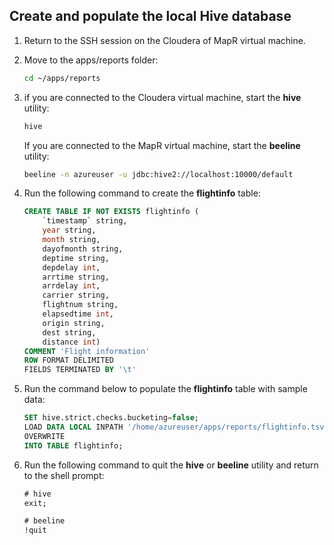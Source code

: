 ## Create and populate the local Hive database

1. Return to the SSH session on the Cloudera of MapR virtual machine.

1. Move to the apps/reports folder:

    ```bash
    cd ~/apps/reports
    ```
    
1. if you are connected to the Cloudera virtual machine, start the **hive** utility:

    ```bash
    hive
    ```

    If you are connected to the MapR virtual machine, start the **beeline** utility:

    ```bash
    beeline -n azureuser -u jdbc:hive2://localhost:10000/default
    ```

1. Run the following command to create the **flightinfo** table:

    ```sql
    CREATE TABLE IF NOT EXISTS flightinfo ( 
        `timestamp` string,
        year string,
        month string,
        dayofmonth string,
        deptime string,
        depdelay int,
        arrtime string,
        arrdelay int,
        carrier string,
        flightnum string,
        elapsedtime int,
        origin string,
        dest string,
        distance int)
    COMMENT 'Flight information'
    ROW FORMAT DELIMITED
    FIELDS TERMINATED BY '\t'
    ```
   
1. Run the command below to populate the **flightinfo** table with sample data:

    ```sql
    SET hive.strict.checks.bucketing=false;
    LOAD DATA LOCAL INPATH '/home/azureuser/apps/reports/flightinfo.tsv' 
    OVERWRITE 
    INTO TABLE flightinfo;
    ```

1. Run the following command to quit the **hive** or **beeline** utility and return to the shell prompt:

    ```sql
    # hive
    exit;

    # beeline
    !quit
    ```